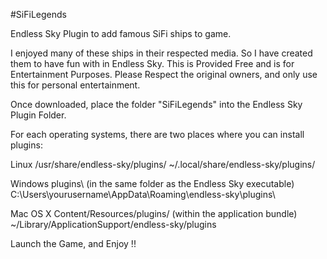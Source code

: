#SiFiLegends

Endless Sky Plugin to add famous SiFi ships to game.

I enjoyed many of these ships in their respected media. So I have created them to have fun with in Endless Sky. This is Provided Free and is for Entertainment Purposes. Please Respect the original owners, and only use this for personal entertainment.

Once downloaded, place the folder "SiFiLegends" into the Endless Sky Plugin Folder.

For each operating systems, there are two places where you can install plugins:

Linux /usr/share/endless-sky/plugins/ ~/.local/share/endless-sky/plugins/

Windows plugins\ (in the same folder as the Endless Sky executable) C:\Users\yourusername\AppData\Roaming\endless-sky\plugins\

Mac OS X Content/Resources/plugins/ (within the application bundle) ~/Library/ApplicationSupport/endless-sky/plugins

Launch the Game, and Enjoy !!
